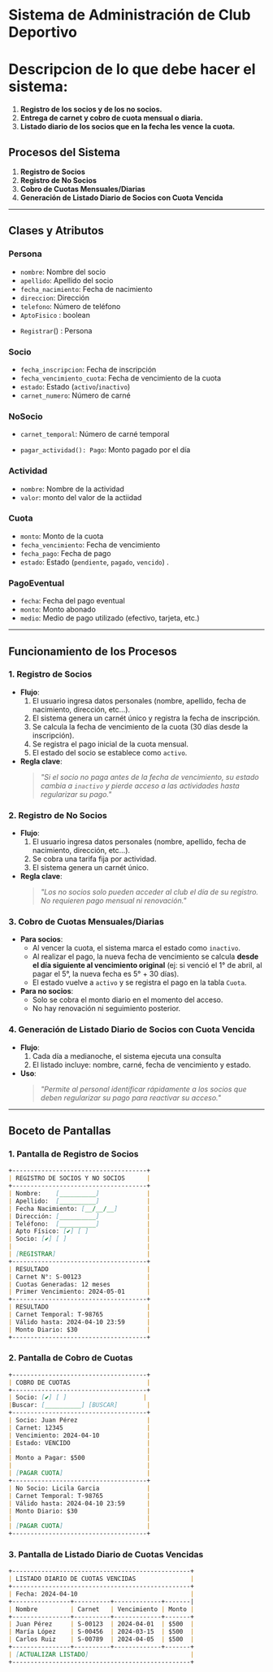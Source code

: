 # Sistema de Administración de Club Deportivo

# Descripcion de lo que debe hacer el sistema:

1. **Registro de los socios y de los no socios.**
2. **Entrega de carnet y cobro de cuota mensual o diaria.**
3. **Listado diario de los socios que en la fecha les vence la cuota.**

## Procesos del Sistema
1. **Registro de Socios**  
2. **Registro de No Socios**  
3. **Cobro de Cuotas Mensuales/Diarias**  
4. **Generación de Listado Diario de Socios con Cuota Vencida**  

---

## Clases y Atributos

### Persona
- `nombre`: Nombre del socio  
- `apellido`: Apellido del socio  
- `fecha_nacimiento`: Fecha de nacimiento  
- `direccion`: Dirección  
- `telefono`: Número de teléfono  
- `AptoFisico` : boolean
+ `Registrar`() : Persona 

### Socio
- `fecha_inscripcion`: Fecha de inscripción  
- `fecha_vencimiento_cuota`: Fecha de vencimiento de la cuota  
- `estado`: Estado (`activo`/`inactivo`)  
- `carnet_numero`: Número de carné  

### NoSocio
- `carnet_temporal`: Número de carné temporal  
+ `pagar_actividad(): Pago`: Monto pagado por el día  

### Actividad
- `nombre`: Nombre de la actividad  
- `valor`: monto del valor de la actiidad  

### Cuota
- `monto`: Monto de la cuota  
- `fecha_vencimiento`: Fecha de vencimiento  
- `fecha_pago`: Fecha de pago  
- `estado`: Estado (`pendiente`, `pagado`, `vencido`)  .

### PagoEventual
- `fecha`: Fecha del pago eventual  
- `monto`: Monto abonado  
- `medio`: Medio de pago utilizado (efectivo, tarjeta, etc.)  

---

## Funcionamiento de los Procesos

### 1. Registro de Socios
- **Flujo**:  
  1. El usuario ingresa datos personales (nombre, apellido, fecha de nacimiento, dirección, etc...).  
  2. El sistema genera un carnét único y registra la fecha de inscripción.  
  3. Se calcula la fecha de vencimiento de la cuota (30 días desde la inscripción).  
  4. Se registra el pago inicial de la cuota mensual.  
  5. El estado del socio se establece como `activo`.  
- **Regla clave**:  
  > *"Si el socio no paga antes de la fecha de vencimiento, su estado cambia a `inactivo` y pierde acceso a las actividades hasta regularizar su pago."*

### 2. Registro de No Socios
- **Flujo**:  
  1. El usuario ingresa datos personales (nombre, apellido, fecha de nacimiento, dirección, etc...).   
  2. Se cobra una tarifa fija por actividad.  
  3. El sistema genera un carnét único.  
- **Regla clave**:  
  > *"Los no socios solo pueden acceder al club el día de su registro. No requieren pago mensual ni renovación."*

### 3. Cobro de Cuotas Mensuales/Diarias
- **Para socios**:  
  - Al vencer la cuota, el sistema marca el estado como `inactivo`.  
  - Al realizar el pago, la nueva fecha de vencimiento se calcula **desde el día siguiente al vencimiento original** (ej: si venció el 1° de abril, al pagar el 5°, la nueva fecha es 5° + 30 días).  
  - El estado vuelve a `activo` y se registra el pago en la tabla `Cuota`.  
- **Para no socios**:  
  - Solo se cobra el monto diario en el momento del acceso.  
  - No hay renovación ni seguimiento posterior.  

### 4. Generación de Listado Diario de Socios con Cuota Vencida
- **Flujo**:  
  1. Cada día a medianoche, el sistema ejecuta una consulta 
  2. El listado incluye: nombre, carné, fecha de vencimiento y estado.  
- **Uso**:  
  > *"Permite al personal identificar rápidamente a los socios que deben regularizar su pago para reactivar su acceso."*

---

## Boceto de Pantallas

### 1. Pantalla de Registro de Socios
```markdown
+-------------------------------------+
| REGISTRO DE SOCIOS Y NO SOCIOS      |
+-------------------------------------+
| Nombre:    [__________]             |
| Apellido:  [__________]             |
| Fecha Nacimiento: [__/__/__]        |
| Dirección: [__________]             |
| Teléfono:  [__________]             |
| Apto Físico: [✔] [ ]                |
| Socio: [✔] [ ]                      |
|                                     |
| [REGISTRAR]                         |
+-------------------------------------+
| RESULTADO                           |
| Carnet N°: S-00123                  |
| Cuotas Generadas: 12 meses          |
| Primer Vencimiento: 2024-05-01      |
+-------------------------------------+
| RESULTADO                           |
| Carnet Temporal: T-98765            |
| Válido hasta: 2024-04-10 23:59      |
| Monto Diario: $30                   |
+-------------------------------------+
```
### 2. Pantalla de Cobro de Cuotas
```markdown
+-------------------------------------+
| COBRO DE CUOTAS                     |
+-------------------------------------+
| Socio: [✔] [ ]                     | 
|Buscar: [__________] [BUSCAR]        |
+-------------------------------------+
| Socio: Juan Pérez                   |
| Carnet: 12345                       |
| Vencimiento: 2024-04-10             |
| Estado: VENCIDO                     |
|                                     |
| Monto a Pagar: $500                 |
|                                     |
| [PAGAR CUOTA]                       |
+-------------------------------------+
| No Socio: Licila Garcia             |
| Carnet Temporal: T-98765            |
| Válido hasta: 2024-04-10 23:59      |
| Monto Diario: $30                   |
|                                     |
| [PAGAR CUOTA]                       |
+-------------------------------------+
```

### 3. Pantalla de Listado Diario de Cuotas Vencidas
```markdown
+-------------------------------------------------+
| LISTADO DIARIO DE CUOTAS VENCIDAS               |
+-------------------------------------------------+
| Fecha: 2024-04-10                               |
+----------------+----------+-------------+-------|
| Nombre         | Carnet   | Vencimiento | Monto |
+----------------+----------+-------------+-------+
| Juan Pérez     | S-00123  | 2024-04-01  | $500  |
| María López    | S-00456  | 2024-03-15  | $500  |
| Carlos Ruiz    | S-00789  | 2024-04-05  | $500  |
+----------------+----------+-------------+-------+
| [ACTUALIZAR LISTADO]                            |
+-------------------------------------------------+
```